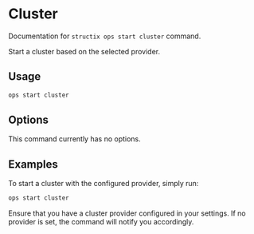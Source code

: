 # Cluster

Documentation for `structix ops start cluster` command.

Start a cluster based on the selected provider.

## Usage

```bash
ops start cluster
```

## Options

This command currently has no options.

## Examples

To start a cluster with the configured provider, simply run:

```bash
ops start cluster
```

Ensure that you have a cluster provider configured in your settings. If no provider is set, the command will notify you accordingly.